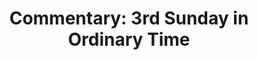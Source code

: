 ---
title: "Commentary: 3rd Sunday in Ordinary Time"
layout: reader
description: "Theme: God’s Living Word in the Bible."
feature_image: posts/commentary-ordinary-time.jpg
category: commentary
published: true
---